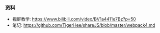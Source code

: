 ### 资料 
  - 视屏教学: https://www.bilibili.com/video/BV1a4411e7Bz?p=50
  - 笔记: https://github.com/TigerHee/shareJS/blob/master/webpack4.md